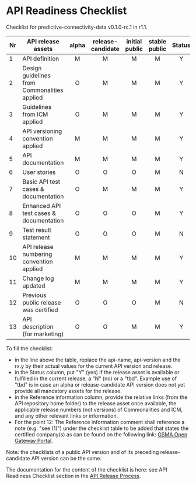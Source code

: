 # API Readiness Checklist

Checklist for predictive-connectivity-data v0.1.0-rc.1 in r1.1.

| Nr | API release assets  | alpha | release-candidate |  initial<br>public | stable<br> public | Status | Reference information |
|----|----------------------------------------------|:-----:|:-----------------:|:-------:|:------:|:----:|:----:|
|  1 | API definition                               |   M   |         M         |    M    |    M   |  Y    | [link](/code/API_definitions/predictive-connectivity-data.yaml) |
|  2 | Design guidelines from Commonalities applied |   O   |         M         |    M    |    M   |  Y    | [r3.2](https://github.com/camaraproject/Commonalities/releases/tag/r3.2) |
|  3 | Guidelines from ICM applied                  |   O   |         M         |    M    |    M   |  Y    | [r3.2](https://github.com/camaraproject/IdentityAndConsentManagement/releases/tag/r3.2) |
|  4 | API versioning convention applied            |   M   |         M         |    M    |    M   |  Y   | v0.1.0-rc.1  |
|  5 | API documentation                            |   M   |         M         |    M    |    M   |  Y    | [inline in YAML](/code/API_definitions/predictive-connectivity-data.yaml) |
|  6 | User stories                                 |   O   |         O         |    O    |    M   |  N    | [link](/documentation/API_documentation/Predictive-Connectivity-Data_User_Story.mdd) |
|  7 | Basic API test cases & documentation         |   O   |         M         |    M    |    M   |  Y    | [link](/code/Test_definitions/predictive-connectivity-data.feature) |
|  8 | Enhanced API test cases & documentation      |   O   |         O         |    O    |    M   |  Y    | [link](/code/Test_definitions/predictive-connectivity-data.feature) |
|  9 | Test result statement                        |   O   |         O         |    O    |    M   |  N   | TBC |
| 10 | API release numbering convention applied     |   M   |         M         |    M    |    M   |  Y   | r1.1 |
| 11 | Change log updated                           |   M   |         M         |    M    |    M   |  Y   | [link](/CHANGELOG.md) |
| 12 | Previous public release was certified        |   O   |         O         |    O    |    M   |  N   | No |
| 13 | API description (for marketing)              |   O   |         O         |    M    |    M   |  Y    | [Wiki link](https://lf-camaraproject.atlassian.net/wiki/x/owAjBw) |

To fill the checklist:
- in the line above the table, replace the api-name, api-version and the rx.y by their actual values for the current API version and release.
- in the Status column, put "Y" (yes) if the release asset is available or fulfilled in the current release, a "N" (no) or a "tbd". Example use of "tbd" is in case an alpha or release-candidate API version does not yet provide all mandatory assets for the release.
- in the Reference information column, provide the relative links (from the API repository home folder) to the release asset once available, the applicable release numbers (not versions) of Commonalities and ICM, and any other relevant links or information.
- For the point 12: The Reference information comment shall reference a note (e.g. "see (1)") under the checklist table to be added that states the certified company(s) as can be found on the following link: [GSMA Open Gateway Portal](https://open-gateway.gsma.com/).

Note: the checklists of a public API version and of its preceding release-candidate API version can be the same.

The documentation for the content of the checklist is here: see API Readiness Checklist section in the [API Release Process](https://lf-camaraproject.atlassian.net/wiki/x/jine).
